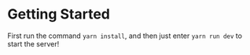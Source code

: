 # Getting Started

First run the command `yarn install`, and then just enter `yarn run dev` to start the server!
